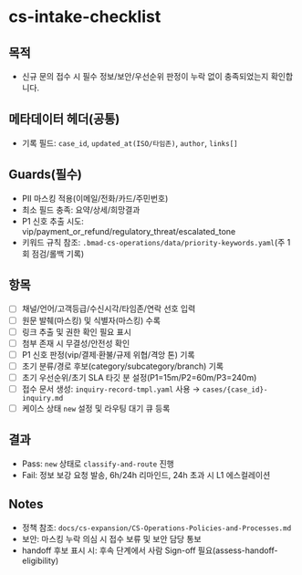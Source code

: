 # cs-intake-checklist

## 목적
- 신규 문의 접수 시 필수 정보/보안/우선순위 판정이 누락 없이 충족되었는지 확인합니다.

## 메타데이터 헤더(공통)
- 기록 필드: `case_id`, `updated_at(ISO/타임존)`, `author`, `links[]`

## Guards(필수)
- PII 마스킹 적용(이메일/전화/카드/주민번호)
- 최소 필드 충족: 요약/상세/희망결과
- P1 신호 추출 시도: vip/payment_or_refund/regulatory_threat/escalated_tone
- 키워드 규칙 참조: `.bmad-cs-operations/data/priority-keywords.yaml`(주 1회 점검/롤백 기록)

## 항목
- [ ] 채널/언어/고객등급/수신시각/타임존/연락 선호 입력
- [ ] 원문 발췌(마스킹) 및 식별자(마스킹) 수록
- [ ] 링크 추출 및 권한 확인 필요 표시
- [ ] 첨부 존재 시 무결성/안전성 확인
- [ ] P1 신호 판정(vip/결제·환불/규제 위협/격앙 톤) 기록
- [ ] 초기 분류/경로 후보(category/subcategory/branch) 기록
- [ ] 초기 우선순위/초기 SLA 타깃 분 설정(P1=15m/P2=60m/P3=240m)
- [ ] 접수 문서 생성: `inquiry-record-tmpl.yaml` 사용 → `cases/{case_id}-inquiry.md`
- [ ] 케이스 상태 `new` 설정 및 라우팅 대기 큐 등록

## 결과
- Pass: `new` 상태로 `classify-and-route` 진행
- Fail: 정보 보강 요청 발송, 6h/24h 리마인드, 24h 초과 시 L1 에스컬레이션

## Notes
- 정책 참조: `docs/cs-expansion/CS-Operations-Policies-and-Processes.md`
- 보안: 마스킹 누락 의심 시 접수 보류 및 보안 담당 통보
- handoff 후보 표시 시: 후속 단계에서 사람 Sign-off 필요(assess-handoff-eligibility)

